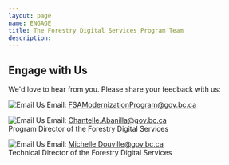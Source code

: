 ```yaml
---
layout: page
name: ENGAGE
title: The Forestry Digital Services Program Team
description: 
---
```

## Engage with Us  

We'd love to hear from you. Please share your feedback with us:   

![Email Us](assets/images/email.svg) Email: [FSAModernizationProgram@gov.bc.ca](mailto:fsamodernizationprogram@gov.bc.ca)

![Email Us](assets/images/email.svg) Email: [Chantelle.Abanilla@gov.bc.ca](mailto:chantelle.abanilla@gov.bc.ca)  
Program Director of the Forestry Digital Services

![Email Us](assets/images/email.svg) Email: [Michelle.Douville@gov.bc.ca](mailto:michelle.douville@gov.bc.ca)  
Technical Director of the Forestry Digital Services
